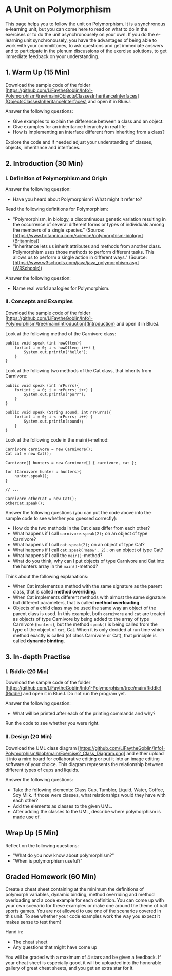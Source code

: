 # A Unit on Polymorphism

This page helps you to follow the unit on Polymorphism. It is a synchronous e-learning unit, but you can come here to read on what to do in the exercises or to do the unit asynchronousely on your own. If you do the e-learning unit synchronousely, you have the advantages of being able to work with your commilitones, to ask questions and get immediate answers and to participate in the plenum discussions of the exercise solutions, to get immediate feedback on your understanding.

## 1. Warm Up (15 Min)

Download the sample code of the folder [https://github.com/LiFaytheGoblin/Info1-Polymorphism/tree/main/ObjectsClassesInheritanceInterfaces](ObjectsClassesInheritanceInterfaces) and open it in BlueJ.

Answer the following questions:
* Give examples to explain the difference between a class and an object.
* Give examples for an inheritance hierarchy in real life.
* How is implementing an interface different from inheriting from a class?

 Explore the code and if needed adjust your understanding of classes, objects, inheritance and interfaces.

## 2. Introduction (30 Min)

### I. Definition of Polymorphism and Origin

Answer the following question:
* Have you heard about Polymorphism? What might it refer to?

Read the following definitions for Polymorphism:
* "Polymorphism, in biology, a discontinuous genetic variation resulting in the occurrence of several different forms or types of individuals among the members of a single species." (Source: [https://www.britannica.com/science/polymorphism-biology](Britannica))
* "Inheritance lets us inherit attributes and methods from another class. Polymorphism uses those methods to perform different tasks. This allows us to perform a single action in different ways." (Source: [https://www.w3schools.com/java/java_polymorphism.asp](W3Schools))

Answer the following question:
* Name real world analogies for Polymorphism.

### II. Concepts and Examples

Download the sample code of the folder [https://github.com/LiFaytheGoblin/Info1-Polymorphism/tree/main/Introduction](Introduction) and open it in BlueJ.

Look at the following method of the Carnivore class:
```
public void speak (int howOften){
    for(int i = 0; i < howOften; i++) {
        System.out.println("hello");
    }
}
```

Look at the following two methods of the Cat class, that inherits from Carnivore:
```
public void speak (int nrPurrs){
    for(int i = 0; i < nrPurrs; i++) {
        System.out.println("purr");
    }
}

public void speak (String sound, int nrPurrs){
    for(int i = 0; i < nrPurrs; i++) {
        System.out.println(sound);
    }
}
```

Look at the following code in the main()-method: 
```
Carnivore carnivore = new Carnivore();
Cat cat = new Cat();

Carnivore[] hunters = new Carnivore[] { carnivore, cat };

for (Carnivore hunter : hunters){ 
    hunter.speak(); 
}

// ...

Carnivore otherCat = new Cat();
otherCat.speak();
```

Answer the following questions (you can put the code above into the sample code to see whether you guessed correctly):
* How do the two methods in the Cat class differ from each other?
* What happens if I call `carnivore.speak(2);` on an object of type Carnivore?
* What happens if I call `cat.speak(2);` on an object of type Cat?
* What happens if I call `cat.speak('meow', 2);` on an object of type Cat?
* What happens if I call the `main()`-method?
* What do you think, why can I put objects of type Carnivore and Cat into the hunters array in the `main()`-method?

Think about the following explanations:
* When Cat implements a method with the same signature as the parent class, that is called **method overriding**.
* When Cat implements different methods with almost the same signature but different parameters, that is called **method overloading**.
* Objects of a child class may be used the same way an object of the parent class is used. In this example, both `carnivore` and `cat` are treated as objects of type Carnivore by being added to the array of type Carnivore (`hunters`), but the method `speak()` is being called from the type of the object of `cat`, Cat. When it is only decided at run time which method exactly is called (of class Carnivore or Cat), that principle is called **dynamic binding**.

## 3. In-depth Practise

### I. Riddle (20 Min)

Download the sample code of the folder [https://github.com/LiFaytheGoblin/Info1-Polymorphism/tree/main/Riddle](Riddle) and open it in BlueJ. Do not run the program yet. 

Answer the following question:
* What will be printed after each of the printing commands and why?

Run the code to see whether you were right.

### II. Design (20 Min)

Download the UML class diagram [https://github.com/LiFaytheGoblin/Info1-Polymorphism/blob/main/Exercise2_Class_Diagram.png] and either upload it into a miro board for collaborative editing or put it into an image editing software of your choice. This diagram represents the relationship between different types of cups and liquids.

Answer the following questions:
* Take the following elements: Glass Cup, Tumbler, Liquid, Water, Coffee, Soy Milk. If those were classes, what relationships would they have with each other?
* Add the elements as classes to the given UML.
* After adding the classes to the UML, describe where polymorphism is made use of.

## Wrap Up (5 Min)

Reflect on the following questions:
* "What do you now know about polymorphism?"
* "When is polymorphism useful?"

## Graded Homework (60 Min)

Create a cheat sheet containing at the minimum the definitions of polymorph variables, dynamic binding, method overriding and method overloading and a code example for each definition. You can come up with your own scenario for these examples or make one around the theme of ball sports games. You are not allowed to use one of the scenarios covered in this unit. To see whether your code examples work the way you expect it makes sense to test them!

Hand in:
* The cheat sheet
* Any questions that might have come up

You will be graded with a maximum of 4 stars and be given a feedback. If your cheat sheet is especially good, it will be uploaded into the honorable gallery of great cheat sheets, and you get an extra star for it.

